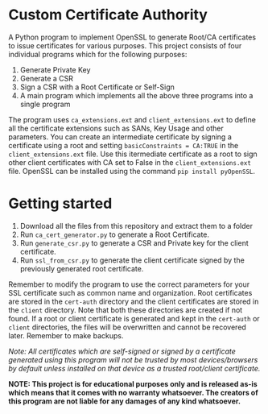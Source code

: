# Custom Certificate Authority
A Python program to implement OpenSSL to generate Root/CA certificates to issue certificates for various purposes. This project consists of four individual programs which for the following purposes:
1. Generate Private Key
2. Generate a CSR
3. Sign a CSR with a Root Certificate or Self-Sign
4. A main program which implements all the above three programs into a single program

The program uses `ca_extensions.ext` and `client_extensions.ext` to define all the certificate extensions such as SANs, Key Usage and other parameters. You can create an intermediate certificate by signing a certificate using a root and setting `basicConstraints = CA:TRUE` in the `client_extensions.ext` file. Use this itermediate certificate as a root to sign other client certificates with CA set to False in the `client_extensions.ext` file. OpenSSL can be installed using the command `pip install pyOpenSSL`.

# Getting started
1. Download all the files from this repository and extract them to a folder
2. Run `ca_cert_generator.py` to generate a Root Certificate.
3. Run `generate_csr.py` to generate a CSR and Private key for the client certificate.
4. Run `ssl_from_csr.py` to generate the client certificate signed by the previously generated root certificate.

Remember to modify the program to use the correct parameters for your SSL certificate such as common name and organization.
Root certificates are stored in the `cert-auth` directory and the client certificates are stored in the `client` directory. Note that both these directories are created if not found. If a root or client certificate is generated and kept in the `cert-auth` or `client` directories, the files will be overwritten and cannot be recovered later. Remember to make backups.

*Note: All certificates which are self-signed or signed by a certificate generated using this program will not be trusted by most devices/browsers by default unless installed on that device as a trusted root/client certificate.*

**NOTE: This project is for educational purposes only and is released as-is which means that it comes with no warranty whatsoever. The creators of this program are not liable for any damages of any kind whatsoever.**
